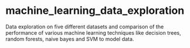 # machine_learning_data_exploration

Data exploration on five different datasets and comparison of the performance of 
various machine learning techniques like decision trees, random forests, naive bayes and SVM to model data.
